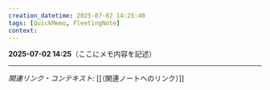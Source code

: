 ```yaml
---
creation_datetime: 2025-07-02 14:25:40
tags: [QuickMemo, FleetingNote]
context: 
---
```


**2025-07-02 14:25**（ここにメモ内容を記述）

---

*関連リンク・コンテキスト:* [[（関連ノートへのリンク）]]